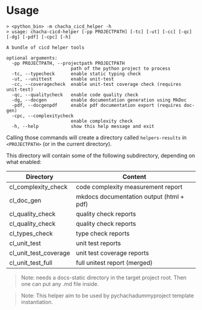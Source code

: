 # Usage

```
> <python_bin> -m chacha_cicd_helper -h
> usage: chacha-cicd-helper [-pp PROJECTPATH] [-tc] [-ut] [-cc] [-qc] [-dg] [-pdf] [-cpc] [-h]

A bundle of cicd helper tools

optional arguments:
  -pp PROJECTPATH, --projectpath PROJECTPATH
                        path of the python project to process
  -tc, --typecheck      enable static typing check
  -ut, --unittest       enable unit-test
  -cc, --coveragecheck  enable unit-test coverage check (requires unit-test)
  -qc, --qualitycheck   enable code quality check
  -dg, --docgen         enable documentation generation using MkDoc
  -pdf, --docgenpdf     enable pdf documentation export (requires doc-gen)
  -cpc, --complexitycheck
                        enable complexity check
  -h, --help            show this help message and exit
  ```

Calling those commands will create a directory called `helpers-results` in `<PROJECTPATH>`  (or in the current directory).

This directory will contain some of the following subdirectory, depending on what enabled:

| Directory             | Content                                     |
|-----------------------|---------------------------------------------|
| cl_complexity_check   | code complexity measurement report          |
| cl_doc_gen            | mkdocs documentation output (html + pdf)    |
| cl_quality_check      | quality check reports                       |
| cl_quality_check      | quality check reports                       |
| cl_types_check        | type check reports                          |
| cl_unit_test          | unit test reports                           |
| cl_unit_test_coverage | unit test coverage reports                  |
| cl_unit_test_full     | full unitest report (merged)                |

> Note: <docgen> needs a docs-static directory in the target project root. Then one can put any .md file inside.

> Note: This helper aim to be used by pychachadummyproject template instantiation.